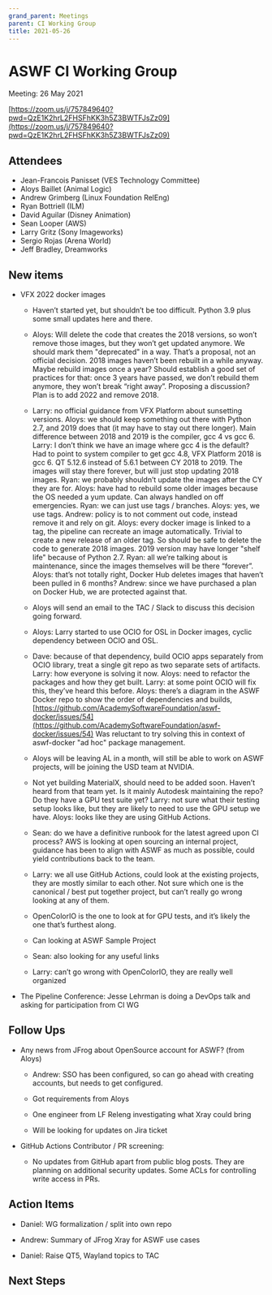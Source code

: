 ```yaml
---
grand_parent: Meetings
parent: CI Working Group
title: 2021-05-26
---
```


# ASWF CI Working Group

Meeting:   26 May 2021

[https://zoom.us/j/757849640?pwd=QzE1K2hrL2FHSFhKK3h5Z3BWTFJsZz09](https://zoom.us/j/757849640?pwd=QzE1K2hrL2FHSFhKK3h5Z3BWTFJsZz09)

## Attendees

* Jean-Francois Panisset (VES Technology Committee)
* Aloys Baillet (Animal Logic)
* Andrew Grimberg (Linux Foundation RelEng)
* Ryan Bottriell (ILM)
* David Aguilar (Disney Animation)
* Sean Looper (AWS)
* Larry Gritz (Sony Imageworks)
* Sergio Rojas (Arena World)
* Jeff Bradley, Dreamworks

## New items

* VFX 2022 docker images

    * Haven’t started yet, but shouldn’t be too difficult. Python 3.9 plus some small updates here and there.

    * Aloys: Will delete the code that creates the 2018 versions, so won’t remove those images, but they won’t get updated anymore. We should mark them "deprecated" in a way. That’s a proposal, not an official decision. 2018 images haven’t been rebuilt in a while anyway. Maybe rebuild images once a year? Should establish a good set of practices for that: once 3 years have passed, we don’t rebuild them anymore, they won’t break “right away”. Proposing a discussion? Plan is to add 2022 and remove 2018.

    * Larry: no official guidance from VFX Platform about sunsetting versions. Aloys: we should keep something out there with Python 2.7, and 2019 does that (it may have to stay out there longer). Main difference between 2018 and 2019 is the compiler, gcc 4 vs gcc 6. Larry: I don’t think we have an image where gcc 4 is the default? Had to point to system compiler to get gcc 4.8, VFX Platform 2018 is gcc 6. QT 5.12.6 instead of 5.6.1 between CY 2018 to 2019. The images will stay there forever, but will just stop updating 2018 images. Ryan: we probably shouldn’t update the images after the CY they are for. Aloys: have had to rebuild some older images because the OS needed a yum update. Can always handled on off emergencies. Ryan: we can just use tags / branches. Aloys: yes, we use tags. Andrew: policy is to not comment out code, instead remove it and rely on git. Aloys: every docker image is linked to a tag, the pipeline can recreate an image automatically. Trivial to create a new release of an older tag. So should be safe to delete the code to generate 2018 images. 2019 version may have longer "shelf life" because of Python 2.7. Ryan: all we’re talking about is maintenance, since the images themselves will be there “forever”. Aloys: that’s not totally right, Docker Hub deletes images that haven’t been pulled in 6 months? Andrew: since we have purchased a plan on Docker Hub, we are protected against that.

    * Aloys will send an email to the TAC / Slack to discuss this decision going forward.

    * Aloys: Larry started to use OCIO for OSL in Docker images, cyclic dependency between OCIO and OSL.

    * Dave: because of that dependency, build OCIO apps separately from OCIO library, treat a single git repo as two separate sets of artifacts. Larry: how everyone is solving it now. Aloys: need to refactor the packages and how they get built. Larry: at some point OCIO will fix this, they’ve heard this before. Aloys: there’s a diagram in the ASWF Docker repo to show the order of dependencies and builds, [https://github.com/AcademySoftwareFoundation/aswf-docker/issues/54](https://github.com/AcademySoftwareFoundation/aswf-docker/issues/54) Was reluctant to try solving this in context of aswf-docker "ad hoc" package management.

    * Aloys will be leaving AL in a month, will still be able to work on ASWF projects, will be joining the USD team at NVIDIA.

    * Not yet building MaterialX, should need to be added soon. Haven’t heard from that team yet. Is it mainly Autodesk maintaining the repo? Do they have a GPU test suite yet? Larry: not sure what their testing setup looks like, but they are likely to need to use the GPU setup we have. Aloys: looks like they are using GitHub Actions.

    * Sean: do we have a definitive runbook for the latest agreed upon CI process? AWS is looking at open sourcing an internal project, guidance has been to align with ASWF as much as possible, could yield contributions back to the team.

    * Larry: we all use GitHub Actions, could look at the existing projects, they are mostly similar to each other. Not sure which one is the canonical / best put together project, but can’t really go wrong looking at any of them.

    * OpenColorIO is the one to look at for GPU tests, and it’s likely the one that’s furthest along.

    * Can looking at ASWF Sample Project

    * Sean: also looking for any useful links

    * Larry: can’t go wrong with OpenColorIO, they are really well organized

* The Pipeline Conference: Jesse Lehrman is doing a DevOps talk and asking for participation from CI WG

## Follow Ups

* Any news from JFrog about OpenSource account for ASWF? (from Aloys)

    * Andrew: SSO has been configured, so can go ahead with creating accounts, but needs to get configured.

    * Got requirements from Aloys

    * One engineer from LF Releng investigating what Xray could bring

    * Will be looking for updates on Jira ticket

* GitHub Actions Contributor / PR screening:

    * No updates from GitHub apart from public blog posts. They are planning on additional security updates. Some ACLs for controlling write access in PRs.

## Action Items

* Daniel: WG formalization / split into own repo

* Andrew: Summary of JFrog Xray for ASWF use cases

* Daniel:  Raise QT5, Wayland topics to TAC

## Next Steps
